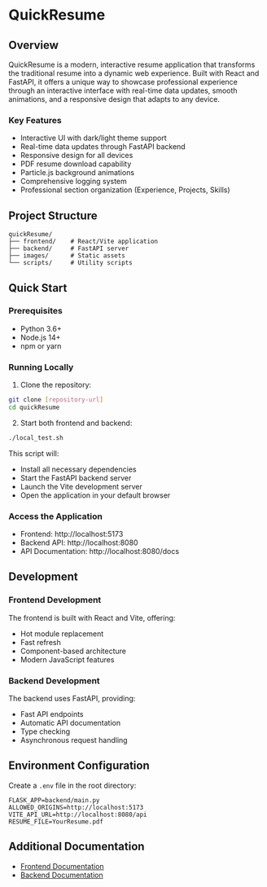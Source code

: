 # QuickResume

## Overview
QuickResume is a modern, interactive resume application that transforms the traditional resume into a dynamic web experience. Built with React and FastAPI, it offers a unique way to showcase professional experience through an interactive interface with real-time data updates, smooth animations, and a responsive design that adapts to any device.

### Key Features
- Interactive UI with dark/light theme support
- Real-time data updates through FastAPI backend
- Responsive design for all devices
- PDF resume download capability
- Particle.js background animations
- Comprehensive logging system
- Professional section organization (Experience, Projects, Skills)

## Project Structure
```
quickResume/
├── frontend/    # React/Vite application
├── backend/     # FastAPI server
├── images/      # Static assets
└── scripts/     # Utility scripts
```

## Quick Start

### Prerequisites
- Python 3.6+
- Node.js 14+
- npm or yarn

### Running Locally
1. Clone the repository:
```bash
git clone [repository-url]
cd quickResume
```

2. Start both frontend and backend:
```bash
./local_test.sh
```

This script will:
- Install all necessary dependencies
- Start the FastAPI backend server
- Launch the Vite development server
- Open the application in your default browser

### Access the Application
- Frontend: http://localhost:5173
- Backend API: http://localhost:8080
- API Documentation: http://localhost:8080/docs

## Development

### Frontend Development
The frontend is built with React and Vite, offering:
- Hot module replacement
- Fast refresh
- Component-based architecture
- Modern JavaScript features

### Backend Development
The backend uses FastAPI, providing:
- Fast API endpoints
- Automatic API documentation
- Type checking
- Asynchronous request handling

## Environment Configuration
Create a `.env` file in the root directory:
```env
FLASK_APP=backend/main.py
ALLOWED_ORIGINS=http://localhost:5173
VITE_API_URL=http://localhost:8080/api
RESUME_FILE=YourResume.pdf
```

## Additional Documentation
- [Frontend Documentation](./frontend/README.md)
- [Backend Documentation](./backend/README.md)
